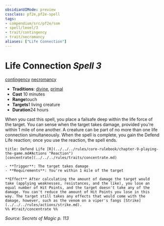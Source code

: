 ```yaml
---
obsidianUIMode: preview
cssclass: pf2e,pf2e-spell
tags:
- compendium/src/pf2e/som
- spell/level/3
- trait/contingency
- trait/necromancy
aliases: ["Life Connection"]
---
```

# Life Connection *Spell 3*   
[contingency](../../Rules/traits/contingency-som.md)  [necromancy](../../Rules/traits/necromancy.md)  

- **Traditions**: [divine](../../Rules/traits/divine.md), [primal](../../Rules/traits/primal.md)
- **Cast** 10 minutes 
- **Range**touch
- **Targets**1 living creature
- **Duration**24 hours

When you cast this spell, you place a failsafe deep within the life force of the target. You can sense when the target takes damage, provided you're within 1 mile of one another. A creature can be part of no more than one life connection simultaneously. When the spell is complete, you gain the Defend Life reaction; once you use the reaction, the spell ends.

```ad-embed-ability
title: Defend Life [R](../../../rules/core-rulebook/chapter-9-playing-the-game.md#Actions "Reaction")
[concentrate](../../../rules/traits/concentrate.md)  

- **Trigger**: The target takes damage
- **Requirements**: You're within 1 mile of the target

**Effect** After calculating the amount of damage the target would take (applying weaknesses, resistances, and the like), you lose an equal number of Hit Points, and the target doesn't take any of the damage. You can't reduce the amount of Hit Points you lose in this way. The target still takes any effects that would come with the damage, however, such as the venom on a viper's fangs [Strike](../../../rules/actions/strike.md).  
%% #trait/concentrate %%
```

*Source: Secrets of Magic p. 113*
